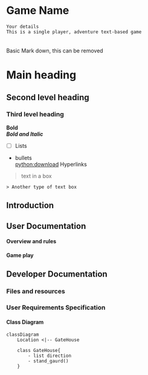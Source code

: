 # Game Name
`Your details`<br/>
`This is a single player, adventure text-based game`<br/>
<br/><br/>
Basic Mark down, this can be removed<br/>
# Main heading
## Second level heading
### Third level heading
**Bold** <br/>
***Bold and Italic***
- [ ] Lists
- bullets <br/>
[python:download](https://www.python.org/downloads/) Hyperlinks
> text in a box
> 
`> Another type of text box`

## Introduction




## User Documentation
#### Overview and rules


#### Game play


## Developer Documentation
### Files and resources

### User Requirements Specification

#### Class Diagram

```mermaid
classDiagram
    Location <|-- GateHouse

    class GateHouse{
        - list direction 
        - stand_gaurd()
    } 
```